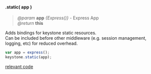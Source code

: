 #### .static( app )
> *@param* **app** _{Express()}_  - Express App  
> _@return_ **this** 

Adds bindings for keystone static resources.  
Can be included before other middleware (e.g. session management, logging, etc) for reduced overhead.

```javascript
var app = express();
keystone.static(app);
```
<div class="code-header addGitHubLink" data-file="lib/core/static.js"> <a href="#" class="loadCode">relevant code</a> </div><pre class=" language-javascript hideCode api"></pre> 
